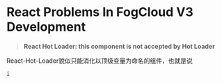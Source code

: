 # React Problems In FogCloud V3 Development

> **React Hot Loader: this component is not accepted by Hot Loader**

React-Hot-Loader貌似只能消化以顶级变量为命名的组件，也就是说

```
i
```